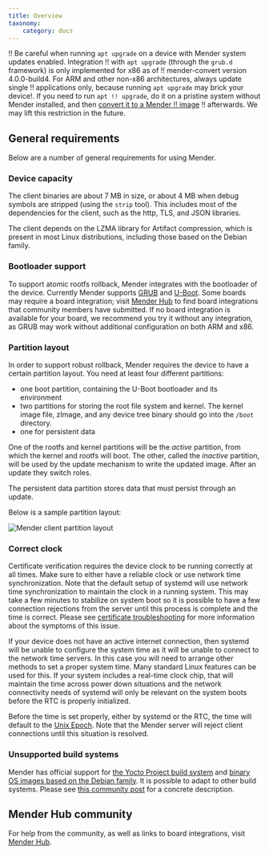 ```yaml
---
title: Overview
taxonomy:
    category: docs
---
```



<!--AUTOVERSION: "mender-convert version %"/mender-convert-->
<!-- See MEN-4983 -->
!! Be careful when running `apt upgrade` on a device with Mender system updates enabled. Integration
!! with `apt upgrade` (through the `grub.d` framework) is only implemented for x86 as of
!! mender-convert version 4.0.0-build4. For ARM and other non-x86 architectures, always update single
!! applications only, because running `apt upgrade` may brick your device!. If you need to run `apt
!! upgrade`, do it on a pristine system without Mender installed, and then [convert it to a Mender
!! image](../../04.System-updates-Debian-family/02.Convert-a-Mender-Debian-image/docs.md)
!! afterwards. We may lift this restriction in the future.


## General requirements

Below are a number of general requirements for using Mender.


### Device capacity

The client binaries are about 7 MB in size, or about 4 MB when debug symbols are
stripped (using the `strip` tool). This includes most of the dependencies for
the client, such as the http, TLS, and JSON libraries.

The client depends on the LZMA library for Artifact compression, which is
present in most Linux distributions, including those based on the Debian family.


### Bootloader support

To support atomic rootfs rollback, Mender integrates with the bootloader of the device. Currently
Mender supports [GRUB](https://www.gnu.org/software/grub/?target=_blank) and
[U-Boot](http://www.denx.de/wiki/U-Boot?target=_blank). Some boards may require a board integration;
visit [Mender Hub](https://hub.mender.io/?target=_blank) to find board integrations that community
members have submitted. If no board integration is available for your board, we recommend you
try it without any integration, as GRUB may work without additional configuration on both ARM and x86.


### Partition layout

In order to support robust rollback, Mender requires the device to have a certain partition layout.
You need at least four different partitions:
* one boot partition, containing the U-Boot bootloader and its environment
* two partitions for storing the root file system and kernel. The kernel image file, zImage, and any device tree binary should go into the `/boot` directory.
* one for persistent data

One of the rootfs and kernel partitions will be the *active* partition, from which the kernel and rootfs will boot.
The other, called the *inactive* partition, will be used by the update mechanism to write the updated image.
After an update they switch roles.

The persistent data partition stores data that must persist through an update.

Below is a sample partition layout:

![Mender client partition layout](mender_client_partition_layout.png)


### Correct clock

Certificate verification requires the device clock to be running correctly at all times.
Make sure to either have a reliable clock or use network time synchronization.
Note that the default setup of systemd will use network time
synchronization to maintain the clock in a running system. This may
take a few minutes to stabilize on system boot so it is possible
to have a few connection rejections from the server until this process
is complete and the time is correct. Please see [certificate troubleshooting](../../301.Troubleshoot/03.Mender-Client/docs.md#certificate-expired-or-not-yet-valid) for more information about the symptoms of this issue.

If your device does not have an active internet connection, then systemd
will be unable to configure the system time as it will be unable to connect
to the network time servers. In this case you will need to arrange other
methods to set a proper system time. Many standard Linux features can be
used for this. If your system includes a real-time clock chip, that will maintain the time
across power down situations and the network connectivity needs of systemd
will only be relevant on the system boots before the RTC is properly
initialized.

Before the time is set properly, either by systemd or the RTC, the time will
default to the [Unix Epoch](https://en.wikipedia.org/wiki/Unix_time?target=_blank). Note
that the Mender server will reject client connections until this
situation is resolved.


### Unsupported build systems

Mender has official support for [the Yocto Project build system](../../05.System-updates-Yocto-Project/chapter.md) and [binary OS images based on the Debian family](../chapter.md). It is possible to adapt to other build systems. Please see [this community post](https://hub.mender.io/t/mender-from-scratch?target=_blank) for a concrete description.


## Mender Hub community

For help from the community, as well as links to board integrations, visit [Mender
Hub](https://hub.mender.io/?target=_blank).
